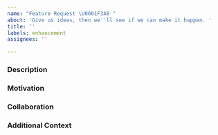 ```yaml
---
name: "Feature Request \U0001F3A8 "
about: 'Give us ideas, then we''ll see if we can make it happen. '
title: ''
labels: enhancement
assignees: ''

---
```


<!-- If you have any questions while filling out this issue template, please feel free to reach out to us through the [Unmock Community Gitter](https://gitter.im/unmock/community) -->

### Description

<!-- Tell us all about your feature idea and give an example of how it'd be used -->

### Motivation

<!-- Why are you proposing this feature? What problem would it be solving? -->

### Collaboration

<!-- Would you be able to help us build this feature? Spoiler alert: This will likely help it get implemented quicker 😏 -->

### Additional Context

<!-- Anything else that will help us understand your vision -->
